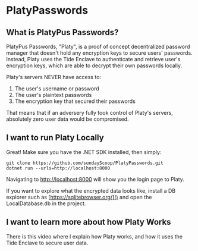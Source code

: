 # PlatyPasswords
## What is PlatyPus Passwords?
PlatyPus Passwords, "Platy", is a proof of concept decentralized password manager that doesn't hold any encryption keys to secure users' passwords. Instead, Platy uses the Tide Enclave to authenticate and retrieve user's encryption keys, which are able to decrypt their own passwords locally.

Platy's servers NEVER have access to:
1. The user's username or password
2. The user's plaintext passwords
3. The encryption key that secured their passwords

That means that if an adversery fully took control of Platy's servers, absolutely zero user data would be compromised.

## I want to run Platy Locally
Great! Make sure you have the .NET SDK installed, then simply:

```
git clone https://github.com/sundayScoop/PlatyPasswords.git
dotnet run --urls=http://localhost:8000
```

Navigating to [http://localhost:8000]() will show you the login page to Platy. 

If you want to explore what the encrypted data looks like, install a DB explorer such as [https://sqlitebrowser.org/]() and open the LocalDatabase.db in the project.

## I want to learn more about how Platy Works
There is this video []() where I explain how Platy works, and how it uses the Tide Enclave to secure user data.
